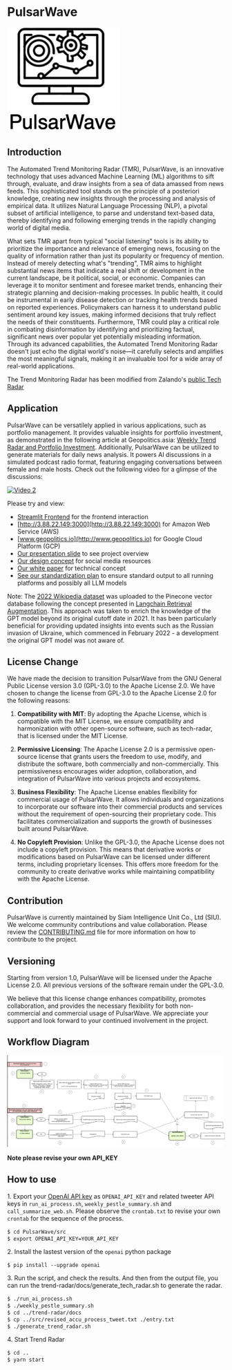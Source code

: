 # PulsarWave

![Project Logo](NewPulsarWave_logo.png)


## Introduction


The Automated Trend Monitoring Radar (TMR), PulsarWave, is an innovative technology that uses advanced Machine Learning (ML) algorithms to sift through, evaluate, and draw insights from a sea of data amassed from news feeds. This sophisticated tool stands on the principle of a posteriori knowledge, creating new insights through the processing and analysis of empirical data. It utilizes Natural Language Processing (NLP), a pivotal subset of artificial intelligence, to parse and understand text-based data, thereby identifying and following emerging trends in the rapidly changing world of digital media.

What sets TMR apart from typical "social listening" tools is its ability to prioritize the importance and relevance of emerging news, focusing on the quality of information rather than just its popularity or frequency of mention. Instead of merely detecting what's "trending", TMR aims to highlight substantial news items that indicate a real shift or development in the current landscape, be it political, social, or economic. Companies can leverage it to monitor sentiment and foresee market trends, enhancing their strategic planning and decision-making processes. In public health, it could be instrumental in early disease detection or tracking health trends based on reported experiences. Policymakers can harness it to understand public sentiment around key issues, making informed decisions that truly reflect the needs of their constituents. Furthermore, TMR could play a critical role in combating disinformation by identifying and prioritizing factual, significant news over popular yet potentially misleading information. Through its advanced capabilities, the Automated Trend Monitoring Radar doesn't just echo the digital world's noise—it carefully selects and amplifies the most meaningful signals, making it an invaluable tool for a wide array of real-world applications.  

The Trend Monitoring Radar has been modified from Zalando's [public Tech Radar](http://zalando.github.io/tech-radar/)

## Application

PulsarWave can be versatilely applied in various applications, such as portfolio management. It provides valuable insights for portfolio investment, as demonstrated in the following article at Geopolitics.asia: [Weekly Trend Radar and Portfolio Investment](https://www.geopolitics.asia/post/weekly-trend-radar-and-portfolio-investment). Additionally, PulsarWave can be utilized to generate materials for daily news analysis. It powers AI discussions in a simulated podcast radio format, featuring engaging conversations between female and male hosts. Check out the following video for a glimpse of the discussions: 

[![Video 2](https://img.youtube.com/vi/Fwwn_5m6X4E/0.jpg)](https://www.youtube.com/watch?v=Fwwn_5m6X4E)

Please try and view:
- [Streamlit Frontend](http://34.27.92.51:8501) for the frontend interaction 
- [http://3.88.22.149:3000](http://3.88.22.149:3000) for Amazon Web Service (AWS)
- [www.geopolitics.io](http://www.geopolitics.io) for Google Cloud Platform (GCP)
- [Our presentation slide](https://drive.google.com/file/d/1LdCYfFRB2r4L94og8JsgWcceiecW29_W/view?usp=sharing) to see project overview
- [Our design concept](https://sikkha.medium.com/trend-monitoring-resource-4c14b79a512) for social media resources
- [Our white paper](https://drive.google.com/file/d/1hKPXY-d2aCuMFf8mmY8R_MkjnoKdjlLc/view) for technical concept
- [See our standardization plan](https://www.geopolitics.asia/post/weekly-trend-monitoring-radar-autonomous-ai-and-standardized-processing) to ensure standard output to all running platforms and possibly all LLM models
 

Note:
The [2022 Wikipedia dataset](https://huggingface.co/datasets/wikipedia/viewer/20220301.en/train) was uploaded to the Pinecone vector database following the concept presented in [Langchain Retrieval Augmentation](https://docs.pinecone.io/docs/langchain-retrieval-augmentation). This approach was taken to enrich the knowledge of the GPT model beyond its original cutoff date in 2021. It has been particularly beneficial for providing updated insights into events such as the Russian invasion of Ukraine, which commenced in February 2022 - a development the original GPT model was not aware of.

## License Change

We have made the decision to transition PulsarWave from the GNU General Public License version 3.0 (GPL-3.0) to the Apache License 2.0. We have chosen to change the license from GPL-3.0 to the Apache License 2.0 for the following reasons:

1. **Compatibility with MIT**: By adopting the Apache License, which is compatible with the MIT License, we ensure compatibility and harmonization with other open-source software, such as tech-radar, that is licensed under the MIT License.

2. **Permissive Licensing**: The Apache License 2.0 is a permissive open-source license that grants users the freedom to use, modify, and distribute the software, both commercially and non-commercially. This permissiveness encourages wider adoption, collaboration, and integration of PulsarWave into various projects and ecosystems.

3. **Business Flexibility**: The Apache License enables flexibility for commercial usage of PulsarWave. It allows individuals and organizations to incorporate our software into their commercial products and services without the requirement of open-sourcing their proprietary code. This facilitates commercialization and supports the growth of businesses built around PulsarWave.

4. **No Copyleft Provision**: Unlike the GPL-3.0, the Apache License does not include a copyleft provision. This means that derivative works or modifications based on PulsarWave can be licensed under different terms, including proprietary licenses. This offers more freedom for the community to create derivative works while maintaining compatibility with the Apache License.

## Contribution

PulsarWave is currently maintained by Siam Intelligence Unit Co., Ltd (SIU). We welcome community contributions and value collaboration. Please review the [CONTRIBUTING.md](./CONTRIBUTING.md) file for more information on how to contribute to the project.

## Versioning

Starting from version 1.0, PulsarWave will be licensed under the Apache License 2.0. All previous versions of the software remain under the GPL-3.0.

We believe that this license change enhances compatibility, promotes collaboration, and provides the necessary flexibility for both non-commercial and commercial usage of PulsarWave. We appreciate your support and look forward to your continued involvement in the project.

## Workflow Diagram

![PulsarWave Diagram Flow](PulsarWave_Diagramflow.png)



**Note please revise your own API_KEY**

## How to use

1\. Export your [OpenAI API key](https://platform.openai.com/account/api-keys) as `OPENAI_API_KEY` and related tweeter API keys in `run_ai_process.sh`, `weekly_pestle_summary.sh` and `call_summarize_web.sh`. Please observe the `crontab.txt` to revise your own `crontab` for the sequence of the process.

```console
$ cd PulsarWave/src
$ export OPENAI_API_KEY=YOUR_API_KEY
```

2\. Install the lastest version of the `openai` python package
```console
$ pip install --upgrade openai
```

3\. Run the script, and check the results. And then from the output file, you can run the trend-radar/docs/generate_tech_radar.sh to generate the radar.

```console
$ ./run_ai_process.sh
$ ./weekly_pestle_summary.sh 
$ cd ../trend-radar/docs
$ cp ../src/revised_accu_process_tweet.txt ./entry.txt
$ ./generate_trend_radar.sh
```

4\. Start Trend Radar

```console
$ cd ..
$ yarn start
```